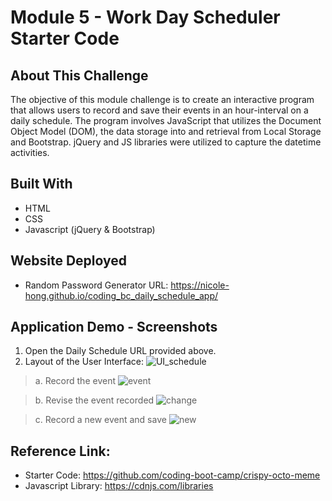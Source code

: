 # Module 5 - Work Day Scheduler Starter Code

## About This Challenge

The objective of this module challenge is to create an interactive program that allows users to record and save their events in an hour-interval on a daily schedule. The program involves JavaScript that utilizes the Document Object Model (DOM), the data storage into and retrieval from Local Storage and Bootstrap. jQuery and JS libraries were utilized to capture the datetime activities.


## Built With

* HTML
* CSS
* Javascript (jQuery & Bootstrap)


## Website Deployed

* Random Password Generator URL: https://nicole-hong.github.io/coding_bc_daily_schedule_app/ 


## Application Demo - Screenshots

1. Open the Daily Schedule URL provided above.
2. Layout of the User Interface:
![UI_schedule](https://github.com/Nicole-Hong/coding_bc_crispy_octo_meme/blob/main/image/UI_schedule.png)

>   a. Record the event
![event](https://github.com/Nicole-Hong/coding_bc_crispy_octo_meme/blob/main/image/event.png)

>   b. Revise the event recorded
![change](https://github.com/Nicole-Hong/coding_bc_crispy_octo_meme/blob/main/image/change.png)

>   c. Record a new event and save
![new](https://github.com/Nicole-Hong/coding_bc_crispy_octo_meme/blob/main/image/new.png)


## Reference Link:
* Starter Code: https://github.com/coding-boot-camp/crispy-octo-meme 
* Javascript Library: https://cdnjs.com/libraries 
